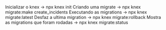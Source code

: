 Inicializar o knex -> npx knex init
Criando uma migrate -> npx knex migrate:make create_incidents
Executando as migrations -> npx knex migrate:latest
Desfaz a ultima migration -> npx knex migrate:rollback
Mostra as migrations que foram rodadas -> npx knex migrate:status
